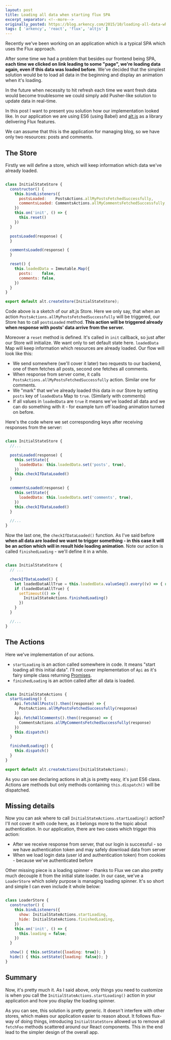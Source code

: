 ```yaml
---
layout: post
title: Loading all data when starting flux SPA
excerpt_separator: <!--more-->
originally_posted: https://blog.arkency.com/2015/10/loading-all-data-when-starting-flux-spa/
tags: [ 'arkency', 'react', 'flux', 'altjs' ]
---
```


Recently we've been working on an application which is a typical SPA which uses the Flux approach.

After some time we had a problem that besides our frontend being SPA, **each time we clicked on link leading to some "page", we're loading data again, even if this data was loaded before**. We've decided that the simplest solution would be to load all data in the beginning and display an animation when it's loading.

In the future when necessity to hit refresh each time we want fresh data would become troublesome we could simply add Pusher-like solution to update data in real-time.

In this post I want to present you solution how our implementation looked like. In our application we are using ES6 (using Babel) and [alt.js](http://alt.js.org/) as a library delivering Flux features.

<!-- more -->

We can assume that this is the application for managing blog, so we have only two resources: posts and comments.

## The Store

Firstly we will define a store, which will keep information which data we've already loaded.

```javascript

class InitialStateStore {
  constructor() {
    this.bindListeners({
      postsLoaded:    PostsActions.allMyPostsFetchedSuccessfully,
      commentsLoaded: CommentsActions.allMyCommentsFetchedSuccessfully,
    })
    this.on('init', () => {
      this.reset()
    })
  }

  postsLoaded(response) {
  }

  commentsLoaded(response) {
  }

  reset() {
    this.loadedData = Immutable.Map({
      posts:    false,
      comments: false,
    })
  }
}

export default alt.createStore(InitialStateStore);
```

Code above is a sketch of our alt.js Store. Here we only say, that when an action `PostsActions.allMyPostsFetchedSuccessfully` will be triggered, our Store has to call `postsLoaded` method. **This action will be triggered already when response with posts' data arrive from the server.**

Moreover a `reset` method is defined. It's called in `init` callback, so just after our Store will initialize. We want only to set default state here. `loadedData` Map will keep information which resources are already loaded. Our flow will look like this:

* We send somewhere (we'll cover it later) two requests to our backend, one of them fetches all posts, second one fetches all comments.
* When response from server come, it calls `PostsActions.allMyPostsFetchedSuccessfully` action. Similar one for comments.
* We "mark" that we've already loaded this data in our Store by setting `posts` key of `loadedData` Map to `true`. (Similarly with comments)
* If all values in `loadedData` are `true` it means we've loaded all data and we can do something with it - for example turn off loading animation turned on before.

Here's the code where we set corresponding keys after receiving responses from the server:

```javascript

class InitialStateStore {
  //...

  postsLoaded(response) {
    this.setState({
      loadedData: this.loadedData.set('posts', true),
    })
    this.checkIfDataLoaded()
  }

  commentsLoaded(response) {
    this.setState({
      loadedData: this.loadedData.set('comments', true),
    })
    this.checkIfDataLoaded()
  }

  //...
}
```

Now the last one, the `checkIfDataLoaded()` function. As I've said before **when all data are loaded we want to trigger something - in this case it will be an action which will in result hide loading animation**. Note our action is called `finishedLoading` - we'll define it in a while.

```javascript

class InitialStateStore {
  // ...

  checkIfDataLoaded() {
    let loadedDataAllTrue = this.loadedData.valueSeq().every((v) => { return v; })
    if (loadedDataAllTrue) {
      setTimeout(() => {
        InitialStateActions.finishedLoading()
      })
    }
  }

  //...
}
```

## The Actions

Here we've implementation of our actions.

* `startLoading` is an action called somewhere in code. It means "start loading all this initial data". I'll not cover implementation of `Api` as it's fairy simple class returning [Promises](http://blog.arkency.com/2015/02/the-beginners-guide-to-jquery-deferred-and-promises-for-ruby-programmers/).
* `finishedLoading` is an action called after all data is loaded.

```javascript

class InitialStateActions {
  startLoading() {
    Api.fetchAllPosts().then((response) => {
      PostsActions.allMyPostsFetchedSuccessfully(response)
    })
    Api.fetchAllComments().then((response) => {
      CommentsActions.allMyCommentsFetchedSuccessfully(response)
    })
    this.dispatch()
  }

  finishedLoading() {
    this.dispatch()
  }
}

export default alt.createActions(InitialStateActions);
```

As you can see declaring actions in alt.js is pretty easy, it's just ES6 class. Actions are methods but only methods containing `this.dispatch()` will be dispatched.

## Missing details

Now you can ask where to call `InitialStateActions.startLoading()` action?
I'll not cover it with code here, as it belongs more to the topic about authentication. In our application, there are two cases which trigger this action:

* After we receive response from server, that our login is successful - so we have authentication token and may safely download data from server
* When we load login data (user id and authentication token) from cookies - because we've authenticated before

Other missing piece is a loading spinner - thanks to Flux we can also pretty much decouple it from the initial state loader. In our case, we've a `LoaderStore` which solely purpose is managing loading spinner. It's so short and simple I can even include it whole below:

```javascript

class LoaderStore {
  constructor() {
    this.bindListeners({
      show: InitialStateActions.startLoading,
      hide: InitialStateActions.finishedLoading,
    })
    this.on('init', () => {
      this.loading = false;
    })
  }

  show() { this.setState({loading: true}); }
  hide() { this.setState({loading: false}); }
}
```

## Summary

Now, it's pretty much it. As I said above, only things you need to customize is when you call the `InitialStateActions.startLoading()` action in your application and how you display the loading spinner.

As you can see, this solution is pretty generic. It doesn't interfere with other stores, which makes our application easier to reason about. It follows flux-way of doing things, introducing `InitialStateStore` allowed us to remove all `fetchFoo` methods scattered around our React components. This in the end lead to the simpler design of the overall app.
